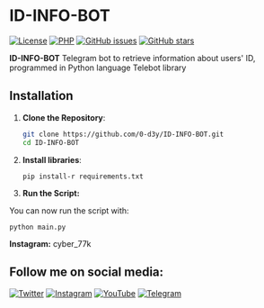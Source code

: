 
# ID-INFO-BOT

[![License](https://img.shields.io/badge/license-MIT-blue.svg)](https://opensource.org/licenses/MIT)
[![PHP](https://img.shields.io/badge/php-7.4%2B-blue.svg)](https://www.php.net/downloads)
[![GitHub issues](https://img.shields.io/github/issues/0-d3y/ID-INFO-BOT)](https://github.com/0-d3y/ID-INFO-BOT/issues)
[![GitHub stars](https://img.shields.io/github/stars/0-d3y/ID-INFO-BOT)](https://github.com/0-d3y/ID-INFO-BOT/stargazers)


**ID-INFO-BOT** Telegram bot to retrieve information about users' ID, programmed in Python language Telebot library
## Installation

1. **Clone the Repository**:

   ```sh
   git clone https://github.com/0-d3y/ID-INFO-BOT.git
   cd ID-INFO-BOT
   ```
   

2. **Install libraries**:
   ```
   pip install-r requirements.txt
   ```

3. **Run the Script:**

You can now run the script with:
```
python main.py

```



**Instagram:** cyber_77k

## Follow me on social media:

[![Twitter](https://img.shields.io/badge/Twitter-1DA1F2?style=for-the-badge&logo=twitter&logoColor=white)](https://twitter.com/Linux_ye)
[![Instagram](https://img.shields.io/badge/Instagram-E4405F?style=for-the-badge&logo=instagram&logoColor=white)](https://www.instagram.com/cyber_77k)
[![YouTube](https://img.shields.io/badge/YouTube-FF0000?style=for-the-badge&logo=youtube&logoColor=white)](https://www.youtube.com/@0.d3y)
[![Telegram](https://img.shields.io/badge/Telegram-2CA5E0?style=for-the-badge&logo=telegram&logoColor=white)](https://t.me/i_0d3y)
